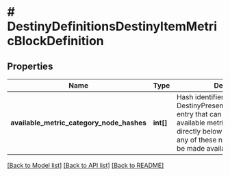 # # DestinyDefinitionsDestinyItemMetricBlockDefinition

## Properties

Name | Type | Description | Notes
------------ | ------------- | ------------- | -------------
**available_metric_category_node_hashes** | **int[]** | Hash identifiers for any DestinyPresentationNodeDefinition entry that can be used to list available metrics. Any metric listed directly below these nodes, or in any of these nodes&#39; children will be made available for selection. | [optional]

[[Back to Model list]](../../README.md#models) [[Back to API list]](../../README.md#endpoints) [[Back to README]](../../README.md)
